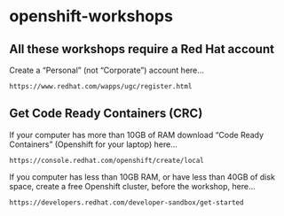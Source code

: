# openshift-workshops
## All these workshops require a Red Hat account
Create a “Personal” (not “Corporate”) account here…
```
https://www.redhat.com/wapps/ugc/register.html
```
## Get Code Ready Containers (CRC)
If your computer has more than 10GB of RAM download “Code Ready Containers” (Openshift for your laptop) here...
```
https://console.redhat.com/openshift/create/local
```

If you computer has less than 10GB RAM, or have less than 40GB of disk space, create a free Openshift cluster, before the workshop, here…
```
https://developers.redhat.com/developer-sandbox/get-started
```
